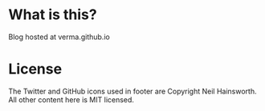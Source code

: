 # What is this?
Blog hosted at verma.github.io

# License
The Twitter and GitHub icons used in footer are Copyright Neil Hainsworth.  All other content here
is MIT licensed.
